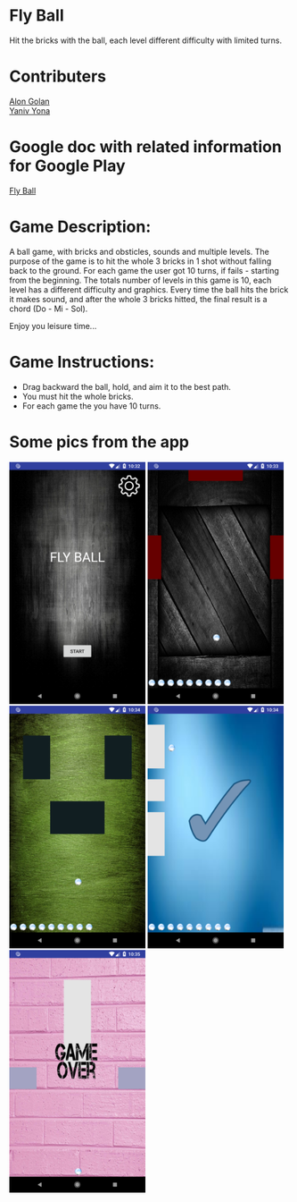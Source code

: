 # Fly Ball

Hit the bricks with the ball, each level different difficulty with limited turns.

# Contributers
[Alon Golan](https://github.com/alongolan1991)<br>
[Yaniv Yona](https://github.com/YanivYona)<br>

# Google doc with related information for Google Play
[Fly Ball](https://docs.google.com/document/d/1j92rqVwmc-UPeWBIuCqtYCh4k4i7IXSzKBNNK5vN5BU/edit?usp=sharing)

# Game Description:
A ball game, with bricks and obsticles, sounds and multiple levels.
The purpose of the game is to hit the whole 3 bricks in 1 shot without falling back to the ground.
For each game the user got 10 turns, if fails - starting from the beginning.
The totals number of levels in this game is 10, each level has a different difficulty and graphics.
Every time the ball hits the brick it makes sound, and after the whole 3 bricks hitted, the final result
is a chord (Do - Mi - Sol).

Enjoy you leisure time...


# Game Instructions:
- Drag backward the ball, hold, and aim it to the best path.
- You must hit the whole bricks.
- For each game the you have 10 turns.

# Some pics from the app
<img src="https://github.com/alongolan1991/Fly-Ball/blob/master/GooglePlay/images/1.png" width="244">
<img src="https://github.com/alongolan1991/Fly-Ball/blob/master/GooglePlay/images/2.png" width="244">
<img src="https://github.com/alongolan1991/Fly-Ball/blob/master/GooglePlay/images/3.png" width="244">
<img src="https://github.com/alongolan1991/Fly-Ball/blob/master/GooglePlay/images/4.png" width="244">
<img src="https://github.com/alongolan1991/Fly-Ball/blob/master/GooglePlay/images/5.png" width="244">
